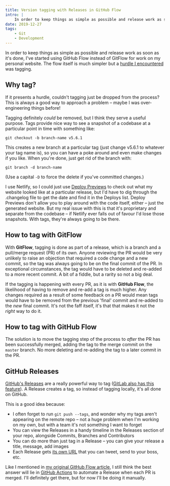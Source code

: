 ```yaml
---
title: Version tagging with Releases in GitHub Flow
intro: |
    In order to keep things as simple as possible and release work as soon as it's done, I've started using GitHub Flow instead of GitFlow for work on my personal website. The flow itself is much simpler but a hurdle I encountered was tagging.
date: 2019-12-27
tags:
    - Git
    - Development
---
```


In order to keep things as simple as possible and release work as soon as it's done, I've started using GitHub Flow instead of GitFlow for work on my personal website. The flow itself is much simpler but a [hurdle I encountered](/blog/simplifying-branching-and-deployment-with-github-flow#the-drawbacks) was tagging.


## Why tag?

If it presents a hurdle, couldn't tagging just be dropped from the process? This is always a good way to approach a problem – maybe I was over-engineering things before!

Tagging definitely *could* be removed, but I think they serve a useful purpose. Tags provide nice way to see a snapshot of a codebase at a particular point in time with something like:

```git
git checkout -b branch-name v5.6.1
```

This creates a new branch at a particular tag (just change v5.6.1 to whatever your tag name is), so you can have a poke around and even make changes if you like. When you're done, just get rid of the branch with:

```git
git branch -d branch-name
```

(Use a capital `-D` to force the delete if you've committed changes.)

I use Netlify, so I could just use [Deploy Previews](/blog/netlify-deploy-previews) to check out what my website looked like at a particular release, but I'd have to dig through the .changelog file to get the date and find it in the Deploys list. Deploy Previews don't allow you to play around with the code itself, either – just the generated website. But my real issue with this is that it's proprietary and separate from the codebase – if Netlify ever falls out of favour I'd lose those snapshots. With tags, they're always going to be there.


## How to tag with GitFlow

With **GitFlow**, tagging is done as part of a release, which is a branch and a pull/merge request (PR) of its own. Anyone reviewing the PR would be very unlikely to raise an objection that required a code change and a new commit, so the tag was always going to be on the final commit of the PR. In exceptional circumstances, the tag would have to be deleted and re-added to a more recent commit. A bit of a fiddle, but a rarity so not a big deal.

If the tagging is happening with every PR, as it is with **GitHub Flow**, the likelihood of having to remove and re-add a tag is much higher. Any changes required as a result of some feedback on a PR would mean tags would have to be removed from the previous 'final' commit and re-added to the *new* final commit. It's not the faff itself, it's that that makes it not the *right* way to do it.


## How to tag with GitHub Flow

The solution is to move the tagging step of the process to *after* the PR has been successfully merged, adding the tag to the merge commit on the `master` branch. No more deleting and re-adding the tag to a later commit in the PR.


## GitHub Releases

[GitHub's Releases](https://help.github.com/en/github/administering-a-repository/creating-releases) are a really powerful way to tag ([GitLab also has this feature](https://docs.gitlab.com/ee/user/project/releases/)). A Release creates a tag, so instead of tagging locally, it's all done on GitHub.

This is a good idea because:

- I often forget to run `git push --tags`, and wonder why my tags aren't appearing on the remote repo – not a huge problem when I'm working on my own, but with a team it's not something I want to forget
- You can view the Releases in a handy timeline in the Releases section of your repo, alongside Commits, Branches and Contributors
- You can do more than just tag in a Release – you can give your release a title, message, add images
- Each Release gets [its own URL](https://github.com/tempertemper/tempertemper.net/releases/tag/v5.6.1) that you can tweet, send to your boss, etc.

Like I mentioned in [my original GitHub Flow article](/blog/simplifying-branching-and-deployment-with-github-flow), I still think the best answer will lie in [GitHub Actions](https://github.com/features/actions) to automate a Release when each PR is merged. I'll definitely get there, but for now I'll be doing it manually.

